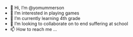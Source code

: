 - 👋 Hi, I’m @yomummerson
- 👀 I’m interested in playing games
- 🌱 I’m currently learning 4th grade
- 💞️ I’m looking to collaborate on to end suffering at school
- 📫 How to reach me ...

<!---
yomummerson/yomummerson is a ✨ special ✨ repository because its `README.md` (this file) appears on your GitHub profile.
You can click the Preview link to take a look at your changes.
--->
